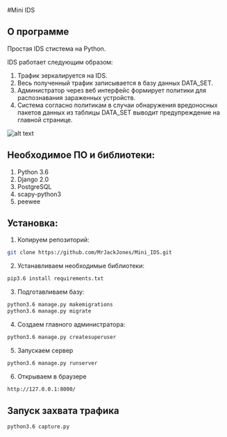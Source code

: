 #Mini IDS
## О программе
Простая IDS стистема на Python.

IDS работает следующим образом:
1) Трафик зеркалируется на IDS.
2) Весь полученный трафик записывается в базу данных DATA_SET.
3) Администратор через веб интерфейс формирует политики для распознавания зараженных устройств.
4) Система согласно политикам в случаи обнаружения вредоносных пакетов данных из таблицы DATA_SET выводит предупреждение на главной странице.

![alt text](https://preview.ibb.co/n2tOym/Screen_Shot_2018_01_30_at_12_57_29.png)
## Необходимое ПО и библиотеки:
1. Python 3.6
2. Django 2.0
3. PostgreSQL
4. scapy-python3
5. peewee

## Установка:
1. Копируем репозиторий:
```bash
git clone https://github.com/MrJackJones/Mini_IDS.git
```

2. Устанавливаем необходимые библиотеки:
```bash
pip3.6 install requirements.txt
```

3. Подготавливаем базу:
```bash
python3.6 manage.py makemigrations
python3.6 manage.py migrate
```

4. Создаем главного администратора:
```bash
python3.6 manage.py createsuperuser
```

5. Запускаем сервер
```bash
python3.6 manage.py runserver
```
6. Открываем в браузере
```bash
http://127.0.0.1:8000/
```

## Запуск захвата трафика 
```bash
python3.6 capture.py
```
